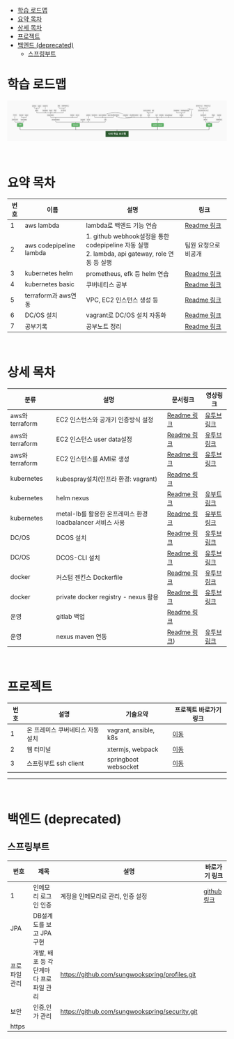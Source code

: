 - [학습 로드맵](#학습-로드맵)
- [요약 목차](#요약-목차)
- [상세 목차](#상세-목차)
- [프로젝트](#프로젝트)
- [백엔드 (deprecated)](#백엔드-deprecated)
  - [스프링부트](#스프링부트)

# 학습 로드맵

![](roadmap.png)

<br>

# 요약 목차
| 번호 | 이름 | 설명 | 링크 |
| ---- | ---- | ---- | ---- |
| 1 | aws lambda | lambda로 백엔드 기능 연습 | [Readme 링크](./aws/lambda/Readme.md) |
| 2 | aws codepipeline lambda | 1. github webhook설정을 통한 codepipeline 자동 실행 <br> 2. lambda, api gateway, role 연동 등 실행 | 팀원 요청으로 비공개 |
| 3 | kubernetes helm | prometheus, efk 등 helm 연습  | [Readme 링크](./kubernetes/helm/Readme.md) |
| 4 | kubernetes basic | 쿠버네티스 공부  | [Readme 링크](./kubernetes/basic/Readme.md) |
| 5 | terraform과 aws연동 | VPC, EC2 인스턴스 생성 등 | [Readme 링크](./aws/terraform/Readme.md) |
| 6 | DC/OS 설치 | vagrant로 DC/OS 설치 자동화 | [Readme 링크](./Dcos/install/manual/Readme.md) |
| 7 | 공부기록 | 공부노트 정리 | [Readme 링크](./documentation/Readme.md) |

<br>

# 상세 목차
| 분류 | 설명 | 문서링크 | 영상링크 |
| --- | --- | ----- | ------ |
| aws와 terraform | EC2 인스턴스와 공개키 인증방식 설정 | [Readme 링크](./aws/terraform/9_ec2-userdata/Readme.md) | [유투브 링크](https://youtu.be/rHm6C2-77uA) |
| aws와 terraform | EC2 인스턴스 user data설정 | [Readme 링크](./aws/terraform/12_ec2-user-data/Readme.md) | [유투브 링크](https://youtu.be/qAvSbUEjWnU) |
| aws와 terraform | EC2 인스턴스를 AMI로 생성 | [Readme 링크](./aws/terraform/11_create-ami/Readme.md) | [유투브 링크](https://youtu.be/j4O1nrworMU) |
| kubernetes | kubespray설치(인프라 환경: vagrant) | [Readme 링크](./kubernetes/kubespray/Readme.md) | |
| kubernetes | helm nexus | [Readme 링크](./kubernetes/helm/nexus-charts/Readme.md) | [유부트 링크](https://youtu.be/9hXz-GCTQ2w) |
| kubernetes | metal-lb를 활용한 온프레미스 환경 loadbalancer 서비스 사용 | [Readme 링크](./kubernetes/documentation/metal-lb/Readme.md) | [유부트 링크](https://youtu.be/la_7lumpkvw) |
| DC/OS | DCOS 설치 | [Readme 링크](./Dcos/install/manual/Readme.md) | [유투브 링크](https://youtu.be/y1rOk_c_a-o) |
| DC/OS | DCOS-CLI 설치 | [Readme 링크](./Dcos/manual/dcos_cli.md) | [유투브 링크](https://youtu.be/7QWhCVIiEVo) |
| docker | 커스텀 젠킨스 Dockerfile | [Readme 링크](./docker/jenkins-dood/Readme.md) | [유투브 링크](https://youtu.be/CLCLIV3IBrk) |
| docker | private docker registry - nexus 활용 | [Readme 링크](./docker/nexus/Readme.md) | [유투브 링크](https://youtu.be/2whuSZdKpwE) |
| 운영 | gitlab 백업 | [Readme 링크](./documentation/gitlab-backup.md) | |
| 운영 | nexus maven 연동 | [Readme 링크](./documentation/maven.md)) | [유투브 링크](https://youtu.be/e0Dt0jb40xU) |

<br>

# 프로젝트
| 번호 | 설명 | 기술요약 | 프로젝트 바로가기 링크 |
| ---- | ------- | --------- | ----------- |
| 1 | 온 프레미스 쿠버네티스 자동 설치 | vagrant, ansible, k8s | [이동](https://github.com/choisungwook/installK8s_in_vagrantWithAnsible) |
| 2 | 웹 터미널 | xtermjs, webpack | [이동](https://github.com/choisungwook/web_terminal.git) |
| 3 | 스프링부트 ssh client | springboot websocket | [이동](https://github.com/choisungwook/web_terinal_try2.git) |

---

<br>

# 백엔드 (deprecated)
## 스프링부트
| 번호 | 제목 | 설명 | 바로가기 링크 |
| ---- | ----- | --------------------- | -------------------|
| 1 | 인메모리 로그인 인증 | 계정을 인메모리로 관리, 인증 설정 | [github 링크](https://github.com/choisungwook/springsecurity-InMemory-Authentication) |
| JPA | DB설계도를 보고 JPA구현 |   |
| 프로파일관리 | 개발, 배포 등 각 단계마다 프로파일 관리 | https://github.com/sungwookspring/profiles.git |
| 보안 | 인증,인가 관리 | https://github.com/sungwookspring/security.git  |
| https | | |
